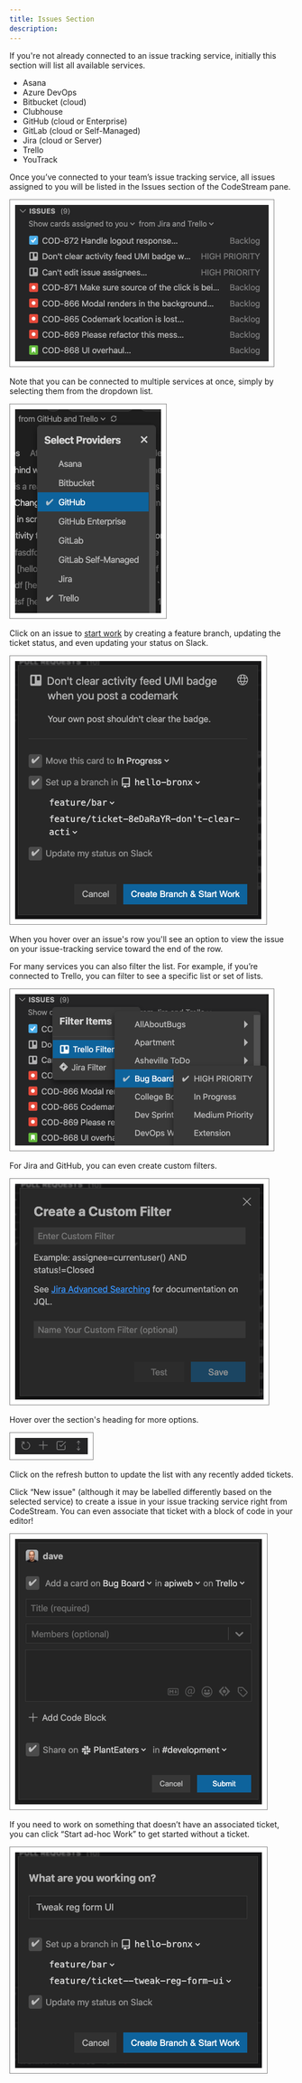 ```yaml
---
title: Issues Section
description: 
---
```


If you're not already connected to an issue tracking service, initially this
section will list all available services.

* Asana
* Azure DevOps
* Bitbucket (cloud)
* Clubhouse
* GitHub (cloud or Enterprise)
* GitLab (cloud or Self-Managed)
* Jira (cloud or Server)
* Trello
* YouTrack

Once you’ve connected to your team’s issue tracking service, all issues assigned
to you will be listed in the Issues section of the CodeStream pane.

![Issues Section](../assets/images/IssuesSection.png)

Note that you can be connected to multiple services at once, simply by selecting
them from the dropdown list.

![Select Providers](../assets/images/Tasks-MultipleProviders.png)

Click on an issue to [start work](../workflow/start-work) by creating a feature
branch, updating the ticket status, and even updating your status on Slack.

![Start Work](../assets/images/IssuesStartWork.png)

When you hover over an issue's row you'll see an option to view the issue on
your issue-tracking service toward the end of the row. 

For many services you can also filter the list. For example, if you’re connected
to Trello, you can filter to see a specific list or set of lists. 

![Filter Issues](../assets/images/IssuesFilter.png)

For Jira and GitHub, you can even create custom filters.

![Customer Filter](../assets/images/IssuesCustomFilter.png)

Hover over the section's heading for more options.

![Issues Header](../assets/images/IssuesSectionHeader.png)

Click on the refresh button to update the list with any recently added tickets.

Click “New issue" (although it may be labelled differently based on the selected
service) to create a issue in your issue tracking service right from CodeStream.
You can even associate that ticket with a block of code in your editor!

![New Card](../assets/images/IssuesNewTrello.png)

If you need to work on something that doesn’t have an associated ticket, you can
click “Start ad-hoc Work” to get started without a ticket.

![Ad-hoc Work](../assets/images/IssuesStartAdHoc.png)
